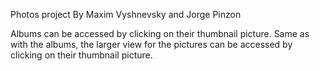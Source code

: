 Photos project
By Maxim Vyshnevsky and Jorge Pinzon

Albums can be accessed by clicking on their thumbnail picture.
Same as with the albums, the larger view for the pictures can be accessed by clicking on their thumbnail picture. 